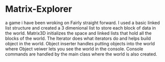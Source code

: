# Matrix-Explorer
a game i have been wroking on
Fairly straight forward. I used a basic linked list structure and created a 3 dimenional list to store each block of data
in the world. Matrix3D initializes the space and linked lists that hold all the blocks of the world. The Iterator does what 
iterators do and helps build object in the world. Object inserter handles putting objects into the world where Object veiwer
lets you see the world in the console. Console commands are handled by the main class where the world is also created.
